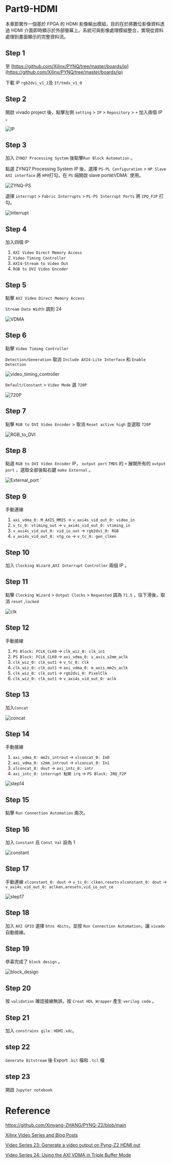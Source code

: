 # Part9-HDMI

本章節實作一個基於 FPGA 的 HDMI 影像輸出模組，目的在於將數位影像資料透過 HDMI 介面即時顯示於外部螢幕上。系統可與影像處理模組整合，實現從資料處理到畫面顯示的完整資料流。

## Step 1 

至 [https://github.com/Xilinx/PYNQ/tree/master/boards/ip](https://github.com/Xilinx/PYNQ/tree/master/boards/ip)

下載 IP `rgb2dvi_v1_2`及 `If/tmds_v1_0`


## Step 2 

開啟 vivado project 後，點擊左側 `setting` > `IP` > `Repository`  > `+`
加入兩個 IP 。

![IP](./PNG/IP.png)


## Step 3

加入 `ZYNQ7 Processing System` 後點擊`Run Block Automation` 。

點選 ZYNQ7 Processing System IP 後，選擇 `PS-PL Configuration` > `HP Slave AXI interface` 將 ` HP0 `打勾，在 `PS` 端開啟 slave port` 給 `VDMA` 使用。

![ZYNQ-PS](./PNG/ZYNQ-PS.png)

選擇 `interrupt` > `Fabric Interrupts` > `PL-PS Interrupt Ports` 將 `IPQ_F2P` 打勾。

![Interrupt](./PNG/Interrupt.png)


## Step 4

加入四個 IP

1. `AXI Video Direct Memory Access`
2. `Video Timing Controller`
3. `AXI4-Stream to Video Out`
4. `RGB to DVI Video Encoder`

## Step 5

點擊 `AXI Video Direct Memory Access`

`Stream Data Width` 調到 24

![VDMA](./PNG/VDMA.png)


## Step 6

點擊 `Video Timimg Controller` 

`Detection/Generation` 取消 `Include AXI4-Lite Interface` 和 `Enable Detection`

![video_timing_controller](./PNG/video_timing_controller.png)

`Default/Constant` > `Video Mode` 選 `720P`

![720P](./PNG/720P.png)


## Step 7

點擊 `RGB to DVI Video Encoder` > 取消 `Reset active high` 並選取 `720P`

![RGB_to_DVI](./PNG/RGB_to_DVI.png)


## Step 8

點選 `RGB to DVI Video Encoder` IP， `output port` `TMDS` 的 `+` 展開所有的 `output port` ，選取全部後點右鍵 `make External` 。

![External_port](./PNG/External_port.png)
`
## Step 9

手動連線
1. `axi_vdma_0: M_AXIS_MM2S` -> `v_axi4s_vid_out_0: video_in`
2. `v_tc_0: vtiming_out` -> `v_axi4s_vid_out_0: vtiming_in`
3. `v_axi4s_vid_out_0: vid_io_out` -> `rgb2dvi_0: RGB`
4. `v_axi4s_vid_out_0: vtg_ce` -> `v_tc_0: gen_clken`

## Step 10
加入 `Clocking Wizard` ,`AXI Interrupt Controller` 兩個 IP 。

## Step 11

點擊 `Clocking Wizard` > `Output Clocks` > `Requested` 調為 `71.5` ，往下滑後，取消 `reset` ,`locked`

![clk](./PNG/clk.png)

## Step 12

手動接線
1. `PS Block: FCLK_CLK0` -> `clk_wiz_0: clk_in1`
2. `PS Block: FCLK_CLK0` -> `axi_vdma_0: s_axis_s2mm_aclk`
3. `clk_wiz_0: clk_out1` -> `v_tc_0: clk`
4. `clk_wiz_0: clk_out1` -> `axi_vdma_0: m_axis_mm2s_aclk`
5. `clk_wiz_0: clk_out1` -> `rgb2dvi_0: PixelClk`
6. `clk_wiz_0: clk_out1` -> `v_axi4s_vid_out_0: aclk`

## Step 13

加入`Concat`

![concat](./PNG/Concat.png)

## Step 14

手動接線

1. `axi_vdma_0: mm2s_introut` -> `xlconcat_0: In0`
2. `axi_vdma_0: s2mm_introut` -> `xlconcat_0: In1`
3. `xlconcat_0: dout` -> `axi_intc_0: intr`
4. `axi_intc_0: interrupt 點開 irq` -> `PS Block: IRQ_F2P`

![step14](./PNG/step14.png)

## Step 15

點擊  `Run Connection Automation` 兩次。


## Step 16

加入 `Constant` 且 `Const Val` 設為 1

![constant](./PNG/constant.png)

## Step 17

手動連線
`xlconstant_0: dout` -> `v_tc_0: clken,resetn`
`xlconstant_0: dout` -> `v_axi4s_vid_out_0: aclken,aresetn,vid_io_out_ce`

![step17](./PNG/step17.png)


## Step 18
加入 `AXI GPIO` 選擇 `btns 4bits`，並按 `Run Connection Automation`，讓 `vivado` 自動接線。


## Step 19

恭喜完成了 `block design` 。

![block_design](./PNG/block_design.png)

## Step 20

按 `validation` 確認接線無誤，按 `Creat HDL Wrapper` 產生 `verilog code` 。

## Step 21

加入 `constrains gile` : `HDMI.xdc`。

## step 22

`Generate Bitstream` 後 Export `.bit` 檔和 `.tcl` 檔


## step 23

開啟 `Jupyter notebook`


# Reference

https://github.com/Xinyang-ZHANG/PYNQ-Z2/blob/main

[Xilinx Video Series and Blog Posts](https://adaptivesupport.amd.com/s/question/0D52E00006hpsS0SAI/xilinx-video-series-and-blog-posts?language=en_US)

[Video Series 23: Generate a video output on Pynq-Z2 HDMI out](https://adaptivesupport.amd.com/s/article/932553?language=zh_CN)

[Video Series 24: Using the AXI VDMA in Triple Buffer Mode](https://adaptivesupport.amd.com/s/article/938327?language=zh_CN)
